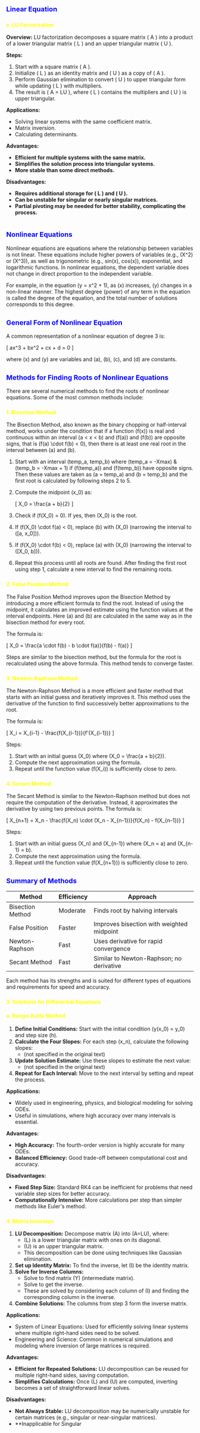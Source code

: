


# <span style="color: blue; font-size: 18px; font-weight: bold;">Linear Equation</span>

### <span style="color: yellow; font-size: 14px; font-weight: bold;">e. LU Factorization</span>

**Overview:** LU factorization decomposes a square matrix \( A \) into a product of a lower triangular matrix \( L \) and an upper triangular matrix \( U \).

**Steps:**

1. Start with a square matrix \( A \).
2. Initialize \( L \) as an identity matrix and \( U \) as a copy of \( A \).
3. Perform Gaussian elimination to convert \( U \) to upper triangular form while updating \( L \) with multipliers.
4. The result is \( A = LU \), where \( L \) contains the multipliers and \( U \) is upper triangular.

**Applications:**

- Solving linear systems with the same coefficient matrix.
- Matrix inversion.
- Calculating determinants.

**Advantages:**

- **Efficient for multiple systems with the same matrix.**
- **Simplifies the solution process into triangular systems.**
- **More stable than some direct methods.**

**Disadvantages:**

- **Requires additional storage for \( L \) and \( U \).**
- **Can be unstable for singular or nearly singular matrices.**
- **Partial pivoting may be needed for better stability, complicating the process.**

# <span style="color: blue; font-size: 18px; font-weight: bold;">Nonlinear Equations</span>

Nonlinear equations are equations where the relationship between variables is not linear. These equations include higher powers of variables (e.g., \(X^2\) or \(X^3\)), as well as trigonometric (e.g., sin(x), cos(x)), exponential, and logarithmic functions. In nonlinear equations, the dependent variable does not change in direct proportion to the independent variable.

For example, in the equation \(y = x^2 + 1\), as \(x\) increases, \(y\) changes in a non-linear manner. The highest degree (power) of any term in the equation is called the degree of the equation, and the total number of solutions corresponds to this degree.

## <span style="color: blue; font-size: 18px; font-weight: bold;">General Form of Nonlinear Equation</span>

A common representation of a nonlinear equation of degree 3 is:

\[ ax^3 + bx^2 + cx + d = 0 \]

where \(x\) and \(y\) are variables and \(a\), \(b\), \(c\), and \(d\) are constants.

## <span style="color: blue; font-size: 18px; font-weight: bold;">Methods for Finding Roots of Nonlinear Equations</span>

There are several numerical methods to find the roots of nonlinear equations. Some of the most common methods include:

### <span style="color: yellow; font-size: 14px; font-weight: bold;">1. Bisection Method</span>

The Bisection Method, also known as the binary chopping or half-interval method, works under the condition that if a function \(f(x)\) is real and continuous within an interval \(a < x < b\) and \(f(a)\) and \(f(b)\) are opposite signs, that is \(f(a) \cdot f(b) < 0\), then there is at least one real root in the interval between \(a\) and \(b\).

1. Start with an interval \(temp\_a, temp\_b\) where \(temp\_a = -Xmax\) & \(temp\_b = -Xmax + 1\) if \(f(temp\_a)\) and \(f(temp\_b)\) have opposite signs. Then these values are taken as \(a = temp\_a\) and \(b = temp\_b\) and the first root is calculated by following steps 2 to 5.
2. Compute the midpoint \(x_0\) as:

   \[ X_0 = \frac{a + b}{2} \]

3. Check if \(f(X_0) = 0\). If yes, then \(X_0\) is the root.
4. If \(f(X_0) \cdot f(a) < 0\), replace \(b\) with \(X_0\) (narrowing the interval to \([a, x_0]\)).
5. If \(f(X_0) \cdot f(b) < 0\), replace \(a\) with \(X_0\) (narrowing the interval to \([X_0, b]\)).
6. Repeat this process until all roots are found. After finding the first root using step 1, calculate a new interval to find the remaining roots.

### <span style="color: yellow; font-size: 14px; font-weight: bold;">2. False Position Method</span>

The False Position Method improves upon the Bisection Method by introducing a more efficient formula to find the root. Instead of using the midpoint, it calculates an improved estimate using the function values at the interval endpoints. Here \(a\) and \(b\) are calculated in the same way as in the bisection method for every root.

The formula is:

\[ X_0 = \frac{a \cdot f(b) - b \cdot f(a)}{f(b) - f(a)} \]

Steps are similar to the bisection method, but the formula for the root is recalculated using the above formula. This method tends to converge faster.

### <span style="color: yellow; font-size: 14px; font-weight: bold;">3. Newton-Raphson Method</span>

The Newton-Raphson Method is a more efficient and faster method that starts with an initial guess and iteratively improves it. This method uses the derivative of the function to find successively better approximations to the root.

The formula is:

\[ X_i = X_{i-1} - \frac{f(X_{i-1})}{f'(X_{i-1})} \]

Steps:

1. Start with an initial guess \(X_0\) where \(X_0 = \frac{a + b}{2}\).
2. Compute the next approximation using the formula.
3. Repeat until the function value \(f(X_i)\) is sufficiently close to zero.

### <span style="color: yellow; font-size: 14px; font-weight: bold;">4. Secant Method</span>

The Secant Method is similar to the Newton-Raphson method but does not require the computation of the derivative. Instead, it approximates the derivative by using two previous points. The formula is:

\[ X_{n+1} = X_n - \frac{f(X_n) \cdot (X_n - X_{n-1})}{f(X_n) - f(X_{n-1})} \]

Steps:

1. Start with an initial guess \(X_n\) and \(X_{n-1}\) where \(X_n = a\) and \(X_{n-1} = b\).
2. Compute the next approximation using the formula.
3. Repeat until the function value \(f(X_{n+1})\) is sufficiently close to zero.

## <span style="color: blue; font-size: 18px; font-weight: bold;">Summary of Methods</span>

| Method            | Efficiency | Approach                                |
|-------------------|------------|-----------------------------------------|
| Bisection Method  | Moderate   | Finds root by halving intervals         |
| False Position    | Faster     | Improves bisection with weighted midpoint |
| Newton-Raphson    | Fast       | Uses derivative for rapid convergence   |
| Secant Method     | Fast       | Similar to Newton-Raphson; no derivative |

Each method has its strengths and is suited for different types of equations and requirements for speed and accuracy.

### <span style="color: yellow; font-size: 14px; font-weight: bold;">3. Solutions for Differential Equations</span>

#### <span style="color: yellow; font-size: 14px; font-weight: bold;">a. Runge-Kutta Method</span>

1. **Define Initial Conditions:** Start with the initial condition \(y(x_0) = y_0\) and step size \(h\).
2. **Calculate the Four Slopes:** For each step \(x_n\), calculate the following slopes:
   - (not specified in the original text)
3. **Update Solution Estimate:** Use these slopes to estimate the next value:
   - (not specified in the original text)
4. **Repeat for Each Interval:** Move to the next interval by setting and repeat the process.

**Applications:**

- Widely used in engineering, physics, and biological modeling for solving ODEs.
- Useful in simulations, where high accuracy over many intervals is essential.

**Advantages:**

- **High Accuracy:** The fourth-order version is highly accurate for many ODEs.
- **Balanced Efficiency:** Good trade-off between computational cost and accuracy.

**Disadvantages:**

- **Fixed Step Size:** Standard RK4 can be inefficient for problems that need variable step sizes for better accuracy.
- **Computationally Intensive:** More calculations per step than simpler methods like Euler's method.

### <span style="color: yellow; font-size: 14px; font-weight: bold;">4. Matrix Inversion</span>

1. **LU Decomposition:** Decompose matrix \(A\) into \(A=LU\), where:
   - \(L\) is a lower triangular matrix with ones on its diagonal.
   - \(U\) is an upper triangular matrix.
   - This decomposition can be done using techniques like Gaussian elimination.
2. **Set up Identity Matrix:** To find the inverse, let \(I\) be the identity matrix.
3. **Solve for Inverse Columns:**
   - Solve to find matrix \(Y\) (intermediate matrix).
   - Solve to get the inverse.
   - These are solved by considering each column of \(I\) and finding the corresponding column in the inverse.
4. **Combine Solutions:** The columns from step 3 form the inverse matrix.

**Applications:**

- System of Linear Equations: Used for efficiently solving linear systems where multiple right-hand sides need to be solved.
- Engineering and Science: Common in numerical simulations and modeling where inversion of large matrices is required.

**Advantages:**

- **Efficient for Repeated Solutions:** LU decomposition can be reused for multiple right-hand sides, saving computation.
- **Simplifies Calculations:** Once \(L\) and \(U\) are computed, inverting becomes a set of straightforward linear solves.

**Disadvantages:**

- **Not Always Stable:** LU decomposition may be numerically unstable for certain matrices (e.g., singular or near-singular matrices).
- **Inapplicable for Singular
